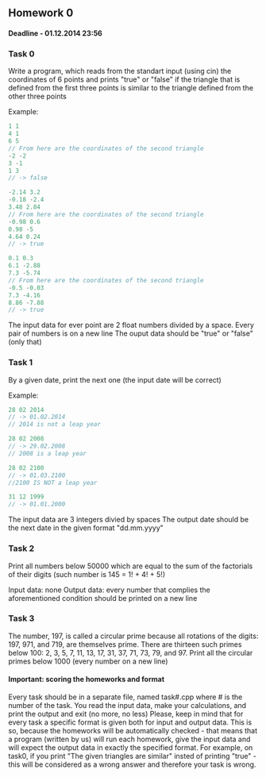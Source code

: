 ## Homework 0

#### Deadline - 01.12.2014 23:56

### Task 0
Write a program, which reads from the standart input (using cin) the coordinates of 6 points and prints "true" or "false" if the
triangle that is defined from the first three points is similar to the triangle defined from the other three points

Example:
```c++
1 1
4 1
6 5
// From here are the coordinates of the second triangle
-2 -2
3 -1
1 3
// -> false

-2.14 3.2
-0.18 -2.4
3.48 2.84
// From here are the coordinates of the second triangle
-0.98 0.6
0.98 -5
4.64 0.24
// -> true

0.1 0.3
6.1 -2.88
7.3 -5.74
// From here are the coordinates of the second triangle
-0.5 -0.03
7.3 -4.16
8.86 -7.88
// -> true
```
The input data for ever point are 2 float numbers divided by a space. Every pair of numbers is on a new line
The ouput data should be "true" or "false" (only that)

### Task 1
By a given date, print the next one (the input date will be correct)

Example:
```c++
28 02 2014
// -> 01.02.2014
// 2014 is not a leap year

28 02 2008
// -> 29.02.2008
// 2008 is a leap year

28 02 2100
// -> 01.03.2100
//2100 IS NOT a leap year

31 12 1999
// -> 01.01.2000
```
The input data are 3 integers divied by spaces
The output date should be the next date in the given format "dd.mm.yyyy"

### Task 2
Print all numbers below 50000 which are equal to the sum of the factorials of their digits (such number is 145 = 1! + 4! + 5!)

Input data: none
Output data: every number that complies the aforementioned condition should be printed on a new line

### Task 3
The number, 197, is called a circular prime because all rotations of the digits: 197, 971, and 719, are themselves prime.
There are thirteen such primes below 100: 2, 3, 5, 7, 11, 13, 17, 31, 37, 71, 73, 79, and 97.
Print all the circular primes below 1000 (every number on a new line)


#### Important: scoring the homeworks and format ####
Every task should be in a separate file, named task#.cpp where # is the number of the task.
You read the input data, make your calculations, and print the output and exit (no more, no less)
Please, keep in mind that for every task a specific format is given both for input and output data. This is so, because
the homeworks will be automatically checked - that means that a program (written by us) will run each homework, give
the input data and will expect the output data in exactly the specified format. For example, on task0, if
you print "The given triangles are similar" insted of printing "true" - this will be considered as a wrong answer
and therefore your task is wrong. 